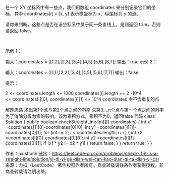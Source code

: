 在一个 XY 坐标系中有一些点，我们用数组 coordinates 来分别记录它们的坐标，其中 coordinates[i] = [x, y] 表示横坐标为 x、纵坐标为 y 的点。

请你来判断，这些点是否在该坐标系中属于同一条直线上，是则返回 true，否则请返回 false。

 

示例 1：



输入：coordinates = [[1,2],[2,3],[3,4],[4,5],[5,6],[6,7]]
输出：true
示例 2：



输入：coordinates = [[1,1],[2,2],[3,4],[4,5],[5,6],[7,7]]
输出：false
 

提示：

2 <= coordinates.length <= 1000
coordinates[i].length == 2
-10^4 <= coordinates[i][0], coordinates[i][1] <= 10^4
coordinates 中不含重复的点


解题思路
求出第1个点与第2个点之间的斜率
求第3....n个点与第一个点之间的斜率
为了消除分母为零的影响，该为乘积方式，乘积不为0，返回false
代码
class Solution {
    public boolean checkStraightLine(int[][] coordinates) {
         int x1 =coordinates[1][0]-coordinates[0][0];
        int y1 =coordinates[1][1]-coordinates[0][1];
        for (int i = 2; i < coordinates.length; i++) {
            int x2 =coordinates[i][0]-coordinates[0][0];
            int y2 =coordinates[i][1]-coordinates[0][1];
            if (x1 * y2 != x2 * y1) {
                return false;
            }
        }
        return true;
    }
}

作者：jxustcmh
链接：https://leetcode-cn.com/problems/check-if-it-is-a-straight-line/solution/yi-di-yi-ge-dian-wei-can-kao-dian-qi-ta-dian-yi-ca/
来源：力扣（LeetCode）
著作权归作者所有。商业转载请联系作者获得授权，非商业转载请注明出处。